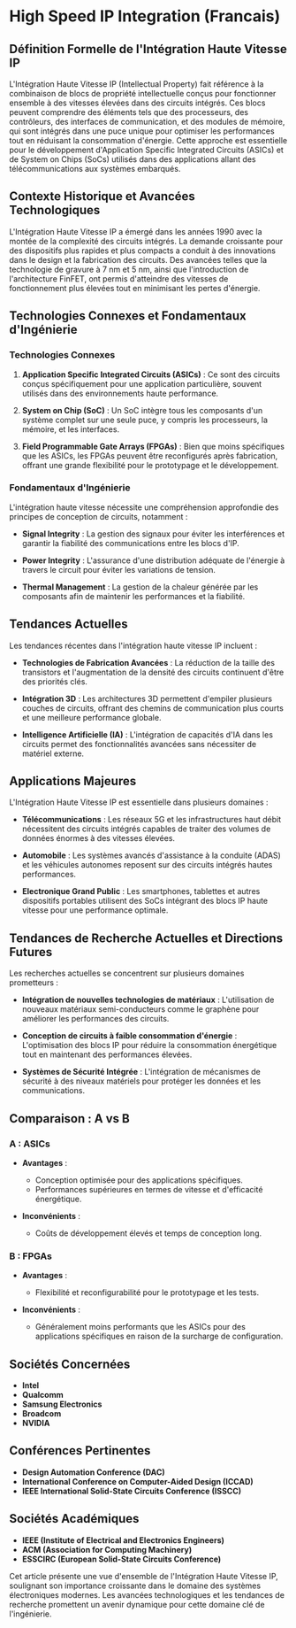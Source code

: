 # High Speed IP Integration (Francais)

## Définition Formelle de l'Intégration Haute Vitesse IP

L'Intégration Haute Vitesse IP (Intellectual Property) fait référence à la combinaison de blocs de propriété intellectuelle conçus pour fonctionner ensemble à des vitesses élevées dans des circuits intégrés. Ces blocs peuvent comprendre des éléments tels que des processeurs, des contrôleurs, des interfaces de communication, et des modules de mémoire, qui sont intégrés dans une puce unique pour optimiser les performances tout en réduisant la consommation d'énergie. Cette approche est essentielle pour le développement d'Application Specific Integrated Circuits (ASICs) et de System on Chips (SoCs) utilisés dans des applications allant des télécommunications aux systèmes embarqués.

## Contexte Historique et Avancées Technologiques

L'Intégration Haute Vitesse IP a émergé dans les années 1990 avec la montée de la complexité des circuits intégrés. La demande croissante pour des dispositifs plus rapides et plus compacts a conduit à des innovations dans le design et la fabrication des circuits. Des avancées telles que la technologie de gravure à 7 nm et 5 nm, ainsi que l'introduction de l'architecture FinFET, ont permis d'atteindre des vitesses de fonctionnement plus élevées tout en minimisant les pertes d'énergie.

## Technologies Connexes et Fondamentaux d'Ingénierie

### Technologies Connexes

1. **Application Specific Integrated Circuits (ASICs)** : Ce sont des circuits conçus spécifiquement pour une application particulière, souvent utilisés dans des environnements haute performance.
   
2. **System on Chip (SoC)** : Un SoC intègre tous les composants d'un système complet sur une seule puce, y compris les processeurs, la mémoire, et les interfaces.

3. **Field Programmable Gate Arrays (FPGAs)** : Bien que moins spécifiques que les ASICs, les FPGAs peuvent être reconfigurés après fabrication, offrant une grande flexibilité pour le prototypage et le développement.

### Fondamentaux d'Ingénierie

L'intégration haute vitesse nécessite une compréhension approfondie des principes de conception de circuits, notamment :

- **Signal Integrity** : La gestion des signaux pour éviter les interférences et garantir la fiabilité des communications entre les blocs d'IP.
  
- **Power Integrity** : L'assurance d'une distribution adéquate de l'énergie à travers le circuit pour éviter les variations de tension.

- **Thermal Management** : La gestion de la chaleur générée par les composants afin de maintenir les performances et la fiabilité.

## Tendances Actuelles

Les tendances récentes dans l'intégration haute vitesse IP incluent :

- **Technologies de Fabrication Avancées** : La réduction de la taille des transistors et l'augmentation de la densité des circuits continuent d'être des priorités clés.

- **Intégration 3D** : Les architectures 3D permettent d'empiler plusieurs couches de circuits, offrant des chemins de communication plus courts et une meilleure performance globale.

- **Intelligence Artificielle (IA)** : L'intégration de capacités d'IA dans les circuits permet des fonctionnalités avancées sans nécessiter de matériel externe.

## Applications Majeures

L'Intégration Haute Vitesse IP est essentielle dans plusieurs domaines :

- **Télécommunications** : Les réseaux 5G et les infrastructures haut débit nécessitent des circuits intégrés capables de traiter des volumes de données énormes à des vitesses élevées.

- **Automobile** : Les systèmes avancés d'assistance à la conduite (ADAS) et les véhicules autonomes reposent sur des circuits intégrés hautes performances.

- **Electronique Grand Public** : Les smartphones, tablettes et autres dispositifs portables utilisent des SoCs intégrant des blocs IP haute vitesse pour une performance optimale.

## Tendances de Recherche Actuelles et Directions Futures

Les recherches actuelles se concentrent sur plusieurs domaines prometteurs :

- **Intégration de nouvelles technologies de matériaux** : L'utilisation de nouveaux matériaux semi-conducteurs comme le graphène pour améliorer les performances des circuits.

- **Conception de circuits à faible consommation d'énergie** : L'optimisation des blocs IP pour réduire la consommation énergétique tout en maintenant des performances élevées.

- **Systèmes de Sécurité Intégrée** : L'intégration de mécanismes de sécurité à des niveaux matériels pour protéger les données et les communications.

## Comparaison : A vs B

### A : ASICs
- **Avantages** :
  - Conception optimisée pour des applications spécifiques.
  - Performances supérieures en termes de vitesse et d'efficacité énergétique.
  
- **Inconvénients** :
  - Coûts de développement élevés et temps de conception long.

### B : FPGAs
- **Avantages** :
  - Flexibilité et reconfigurabilité pour le prototypage et les tests.
  
- **Inconvénients** :
  - Généralement moins performants que les ASICs pour des applications spécifiques en raison de la surcharge de configuration.

## Sociétés Concernées

- **Intel**
- **Qualcomm**
- **Samsung Electronics**
- **Broadcom**
- **NVIDIA**

## Conférences Pertinentes

- **Design Automation Conference (DAC)**
- **International Conference on Computer-Aided Design (ICCAD)**
- **IEEE International Solid-State Circuits Conference (ISSCC)**

## Sociétés Académiques

- **IEEE (Institute of Electrical and Electronics Engineers)**
- **ACM (Association for Computing Machinery)**
- **ESSCIRC (European Solid-State Circuits Conference)**

Cet article présente une vue d'ensemble de l'Intégration Haute Vitesse IP, soulignant son importance croissante dans le domaine des systèmes électroniques modernes. Les avancées technologiques et les tendances de recherche promettent un avenir dynamique pour cette domaine clé de l'ingénierie.